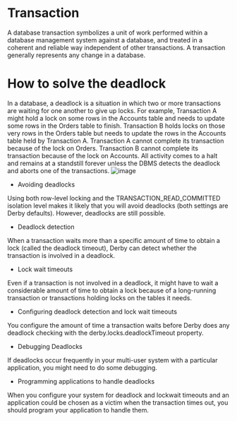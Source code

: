 # Transaction
A database transaction symbolizes a unit of work performed within a database management system against a database, and treated in a coherent and reliable way independent of other transactions. A transaction generally represents any change in a database.

# How to solve the deadlock
In a database, a deadlock is a situation in which two or more transactions are waiting for one another to give up locks.
For example, Transaction A might hold a lock on some rows in the Accounts table and needs to update some rows in the Orders table to finish. Transaction B holds locks on those very rows in the Orders table but needs to update the rows in the Accounts table held by Transaction A. Transaction A cannot complete its transaction because of the lock on Orders. 
Transaction B cannot complete its transaction because of the lock on Accounts. All activity comes to a halt and remains at a standstill forever unless the DBMS detects the deadlock and aborts one of the transactions.
![image](https://user-images.githubusercontent.com/16676447/162657824-fe4ef56d-0ca5-4903-98a3-5832553880b2.png)

-	Avoiding deadlocks
  
Using both row-level locking and the TRANSACTION_READ_COMMITTED isolation level makes it likely that you will avoid deadlocks (both settings are Derby defaults). However, deadlocks are still possible.
-	Deadlock detection

When a transaction waits more than a specific amount of time to obtain a lock (called the deadlock timeout), Derby can detect whether the transaction is involved in a deadlock.
-	Lock wait timeouts

Even if a transaction is not involved in a deadlock, it might have to wait a considerable amount of time to obtain a lock because of a long-running transaction or transactions holding locks on the tables it needs.
-	Configuring deadlock detection and lock wait timeouts

You configure the amount of time a transaction waits before Derby does any deadlock checking with the derby.locks.deadlockTimeout property.
-	Debugging Deadlocks

If deadlocks occur frequently in your multi-user system with a particular application, you might need to do some debugging.
-	Programming applications to handle deadlocks

When you configure your system for deadlock and lockwait timeouts and an application could be chosen as a victim when the transaction times out, you should program your application to handle them.
